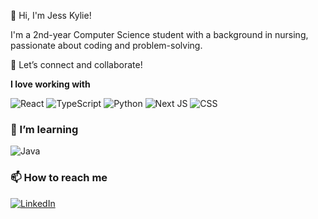 👋 Hi, I'm Jess Kylie!

I'm a 2nd-year Computer Science student with a background in nursing, passionate about coding and problem-solving.

🚀 Let’s connect and collaborate!

**I love working with**

<div display="flex">
  <img src="https://img.shields.io/badge/React-%2320232a.svg?style=for-the-badge&logo=react&logoColor=%2361DAFB" alt="React"/>
  <img src="https://img.shields.io/badge/Typescript-%23007ACC.svg?style=for-the-badge&logo=typescript&logoColor=white" alt="TypeScript"/>
  <img src="https://img.shields.io/badge/Python-%23663399.svg?style=for-the-badge&logo=gatsby&logoColor=white" alt="Python"/>
  <img src="https://img.shields.io/badge/HTML-black?style=for-the-badge&logo=next.js&logoColor=white" alt="Next JS"/>
  <img src="https://img.shields.io/badge/css3-%231572B6.svg?style=for-the-badge&logo=css3&logoColor=white" alt="CSS"/>
</div>

### 🌱 I’m learning

<div display="flex">
  <img src="https://img.shields.io/badge/Java-2F3134?style=for-the-badge&logo=hyperledger&logoColor=white" alt="Java"/>
</div>

### 📫 How to reach me

<div display="flex">
  <a href="https://www.linkedin.com/in/jessica-tran95/">
    <img src="https://img.shields.io/badge/linkedin-%230077B5.svg?style=for-the-badge&logo=linkedin&logoColor=white" alt="LinkedIn"/>
  </a>
</div>




